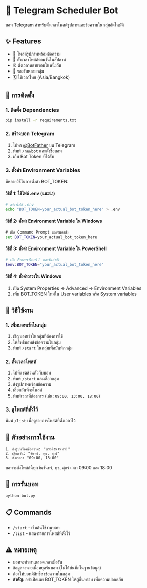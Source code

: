 # 🤖 Telegram Scheduler Bot

บอท Telegram สำหรับตั้งเวลาโพสต์รูปภาพและข้อความในกลุ่มอัตโนมัติ

## ✨ Features

- 📸 โพสต์รูปภาพพร้อมข้อความ
- 📅 ตั้งเวลาโพสต์ตามวันในสัปดาห์
- ⏰ ตั้งเวลาหลายรอบในหนึ่งวัน
- 👥 รองรับหลายกลุ่ม
- 🗓️ ใช้เวลาไทย (Asia/Bangkok)

## 🚀 การติดตั้ง

### 1. ติดตั้ง Dependencies

```bash
pip install -r requirements.txt
```

### 2. สร้างบอท Telegram

1. ไปหา [@BotFather](https://t.me/BotFather) บน Telegram
2. พิมพ์ `/newbot` และตั้งชื่อบอท
3. เก็บ Bot Token ที่ได้รับ

### 3. ตั้งค่า Environment Variables

มีหลายวิธีในการตั้งค่า BOT_TOKEN:

#### วิธีที่ 1: ใช้ไฟล์ .env (แนะนำ)
```bash
# สร้างไฟล์ .env
echo "BOT_TOKEN=your_actual_bot_token_here" > .env
```

#### วิธีที่ 2: ตั้งค่า Environment Variable ใน Windows
```cmd
# เปิด Command Prompt และรันคำสั่ง
set BOT_TOKEN=your_actual_bot_token_here
```

#### วิธีที่ 3: ตั้งค่า Environment Variable ใน PowerShell
```powershell
# เปิด PowerShell และรันคำสั่ง
$env:BOT_TOKEN="your_actual_bot_token_here"
```

#### วิธีที่ 4: ตั้งค่าถาวรใน Windows
1. เปิด System Properties → Advanced → Environment Variables
2. เพิ่ม BOT_TOKEN ใหม่ใน User variables หรือ System variables

## 🎯 วิธีใช้งาน

### 1. เพิ่มบอทเข้าในกลุ่ม

1. เชิญบอทเข้าในกลุ่มที่ต้องการใช้
2. ให้สิทธิ์บอทส่งข้อความในกลุ่ม
3. พิมพ์ `/start` ในกลุ่มเพื่อบันทึกกลุ่ม

### 2. ตั้งเวลาโพสต์

1. ไปที่แชตส่วนตัวกับบอท
2. พิมพ์ `/start` และเลือกกลุ่ม
3. ส่งรูปภาพพร้อมข้อความ
4. เลือกวันที่จะโพสต์
5. พิมพ์เวลาที่ต้องการ (เช่น: `09:00, 13:00, 18:00`)

### 3. ดูโพสต์ที่ตั้งไว้

พิมพ์ `/list` เพื่อดูรายการโพสต์ที่ตั้งเวลาไว้

## 📝 ตัวอย่างการใช้งาน

```
1. ส่งรูปพร้อมข้อความ: "สวัสดีวันจันทร์!"
2. เลือกวัน: "จันทร์, พุธ, ศุกร์"
3. ตั้งเวลา: "09:00, 18:00"
```

บอทจะส่งโพสต์นี้ทุกวันจันทร์, พุธ, ศุกร์ เวลา 09:00 และ 18:00

## 🔧 การรันบอท

```bash
python bot.py
```

## 📋 Commands

- `/start` - เริ่มต้นใช้งานบอท
- `/list` - แสดงรายการโพสต์ที่ตั้งไว้

## ⚠️ หมายเหตุ

- บอทจะทำงานตลอดเวลาเมื่อรัน
- ข้อมูลจะหายเมื่อหยุดรันบอท (ไม่ได้บันทึกในฐานข้อมูล)
- ต้องให้บอทมีสิทธิ์ส่งข้อความในกลุ่ม
- **สำคัญ**: อย่าเปิดเผย BOT_TOKEN ให้ผู้อื่นทราบ เพื่อความปลอดภัย
